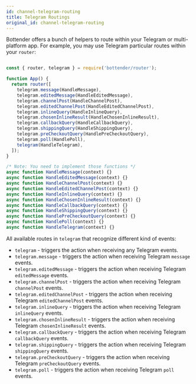 ```yaml
---
id: channel-telegram-routing
title: Telegram Routings
original_id: channel-telegram-routing
---
```

Bottender offers a bunch of helpers to route within your Telegram or multi-platform app. For example, you may use Telegram particular routes within your `router`:

```js

const { router, telegram } = require('bottender/router');

function App() {
  return router([
    telegram.message(HandleMessage),
    telegram.editedMessage(HandleEditedMessage),
    telegram.channelPost(HandleChannelPost),
    telegram.editedChannelPost(HandleEditedChannelPost),
    telegram.inlineQuery(HandleInlineQuery),
    telegram.chosenInlineResult(HandleChosenInlineResult),
    telegram.callbackQuery(HandleCallbackQuery),
    telegram.shippingQuery(HandleShippingQuery),
    telegram.preCheckoutQuery(HandlePreCheckoutQuery),
    telegram.poll(HandlePoll),
    telegram(HandleTelegram),
  ]);
}

/* Note: You need to implement those functions */
async function HandleMessage(context) {}
async function HandleEditedMessage(context) {}
async function HandleChannelPost(context) {}
async function HandleEditedChannelPost(context) {}
async function HandleInlineQuery(context) {}
async function HandleChosenInlineResult(context) {}
async function HandleCallbackQuery(context) {}
async function HandleShippingQuery(context) {}
async function HandlePreCheckoutQuery(context) {}
async function HandlePoll(context) {}
async function HandleTelegram(context) {}

```

All available routes in `telegram` that recognize different kind of events:

-   `telegram` - triggers the action when receiving any Telegram events.
-   `telegram.message` - triggers the action when receiving Telegram `message` events.
-   `telegram.editedMessage` - triggers the action when receiving Telegram `editedMessage` events.
-   `telegram.channelPost` - triggers the action when receiving Telegram `channelPost` events.
-   `telegram.editedChannelPost` - triggers the action when receiving Telegram `editedChannelPost` events.
-   `telegram.inlineQuery` - triggers the action when receiving Telegram `inlineQuery` events.
-   `telegram.chosenInlineResult` - triggers the action when receiving Telegram `chosenInlineResult` events.
-   `telegram.callbackQuery` - triggers the action when receiving Telegram `callbackQuery` events.
-   `telegram.shippingQuery` - triggers the action when receiving Telegram `shippingQuery` events.
-   `telegram.preCheckoutQuery` - triggers the action when receiving Telegram `preCheckoutQuery` events.
-   `telegram.poll` - triggers the action when receiving Telegram `poll` events.
